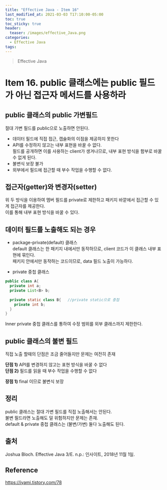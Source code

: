 ```yaml
---
title: "Effective Java - Item 16"
last_modified_at: 2021-03-03 T17:10:00-05:00
toc: true
toc_sticky: true
header:
  teaser: /images/effective_Java.png
categories: 
  - Effective Java
tags:
---
```


> Effective Java

Item 16. public 클래스에는 public 필드가 아닌 접근자 메서드를 사용하라
=============
## public 클래스의 public 가변필드
절대 가변 필드를 public으로 노출하면 안된다.  
* 데이터 필드에 직접 접근, 캡슐화의 이점을 제공하지 못한다
* API를 수정하지 않고는 내부 표현을 바꿀 수 없다.  
필드를 공개하면 이를 사용하는 client가 생겨나므로, 내부 표현 방식을 함부로 바꿀 수 없게 된다.  
* 불변식 보장 불가
* 외부에서 필드에 접근할 때 부수 작업을 수행할 수 없다.  

## 접근자(getter)와 변경자(setter)
위 두 방식을 이용하여 멤버 필드를 private로 제한하고 패키지 바깥에서 접근할 수 있게 접근자를 제공한다.  
이를 통해 내부 표현 방식을 바꿀 수 있다.  

## 데이터 필드를 노출해도 되는 경우
* package-private(default) 클래스  
default 클래스는 한 패키지 내에서만 동작하므로, client 코드가 이 클래스 내부 표현에 묶인다.  
패키지 안에서만 동작하는 코드이므로, data 필드 노출이 가능하다.   

* private 중첩 클래스
```java
public class A{
  private int a;
  private List<B> b;
  
  private static class B{   //private static으로 중첩
    private int b;
  }
}
```
Inner private 중첩 클래스를 통하여 수정 범위를 외부 클래스까지 제한한다.  

## public 클래스의 불변 필드
직접 노출 할때의 단점은 조금 줄어들지만 문제는 여전히 존재  

**단점 1)** API를 변경하지 않고는 표현 방식을 바꿀 수 없다  
**단점 2)** 필드를 읽을 때 부수 작업을 수행할 수 없다  

**장점 1)** final 이므로 불변식 보장  

## 정리
public 클래스는 절대 가변 필드를 직접 노출해서는 안된다.  
불변 필드라면 노출해도 덜 위험하지만 문제는 존재.  
default & private 중첩 클래스는 (불변/가변) 둘다 노출해도 된다.  


## 출처
Joshua Bloch. Effective Java 3/E. n.p.: 인사이트, 2018년 11월 1일.  

## Reference
<https://jyami.tistory.com/78>  